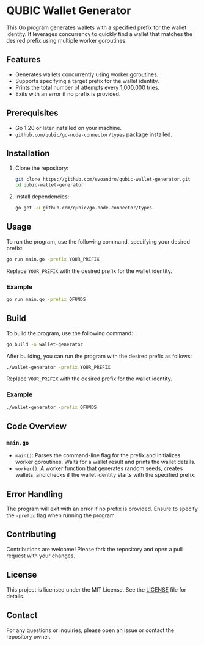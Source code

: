 # QUBIC Wallet Generator

This Go program generates wallets with a specified prefix for the wallet identity. It leverages concurrency to quickly find a wallet that matches the desired prefix using multiple worker goroutines.

## Features

- Generates wallets concurrently using worker goroutines.
- Supports specifying a target prefix for the wallet identity.
- Prints the total number of attempts every 1,000,000 tries.
- Exits with an error if no prefix is provided.

## Prerequisites

- Go 1.20 or later installed on your machine.
- `github.com/qubic/go-node-connector/types` package installed.

## Installation

1. Clone the repository:

    ```sh
    git clone https://github.com/evoandro/qubic-wallet-generator.git
    cd qubic-wallet-generator
    ```

2. Install dependencies:

    ```sh
    go get -u github.com/qubic/go-node-connector/types
    ```

## Usage

To run the program, use the following command, specifying your desired prefix:

```sh
go run main.go -prefix YOUR_PREFIX
```

Replace `YOUR_PREFIX` with the desired prefix for the wallet identity.

### Example

```sh
go run main.go -prefix QFUNDS
```

## Build

To build the program, use the following command:

```sh
go build -o wallet-generator
```

After building, you can run the program with the desired prefix as follows:

```sh
./wallet-generator -prefix YOUR_PREFIX
```

Replace `YOUR_PREFIX` with the desired prefix for the wallet identity.

### Example

```sh
./wallet-generator -prefix QFUNDS
```

## Code Overview

### `main.go`

- `main()`: Parses the command-line flag for the prefix and initializes worker goroutines. Waits for a wallet result and prints the wallet details.
- `worker()`: A worker function that generates random seeds, creates wallets, and checks if the wallet identity starts with the specified prefix.

## Error Handling

The program will exit with an error if no prefix is provided. Ensure to specify the `-prefix` flag when running the program.

## Contributing

Contributions are welcome! Please fork the repository and open a pull request with your changes.

## License

This project is licensed under the MIT License. See the [LICENSE](LICENSE) file for details.

## Contact

For any questions or inquiries, please open an issue or contact the repository owner.
